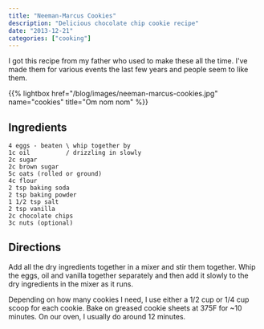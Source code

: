 ```yaml
---
title: "Neeman-Marcus Cookies"
description: "Delicious chocolate chip cookie recipe"
date: "2013-12-21"
categories: ["cooking"]
---
```


I got this recipe from my father who used to make these all the time.
I've made them for various events the last few years and people seem
to like them.

{{% lightbox href="/blog/images/neeman-marcus-cookies.jpg" name="cookies" title="Om nom nom" %}}

## Ingredients

``` no-highlight
4 eggs - beaten \ whip together by
1c oil          / drizzling in slowly
2c sugar
2c brown sugar
5c oats (rolled or ground)
4c flour
2 tsp baking soda
2 tsp baking powder
1 1/2 tsp salt
2 tsp vanilla
2c chocolate chips
3c nuts (optional)
```

## Directions

Add all the dry ingredients together in a mixer and stir them
together.  Whip the eggs, oil and vanilla together separately and then
add it slowly to the dry ingredients in the mixer as it runs.

Depending on how many cookies I need, I use either a 1/2 cup or 1/4
cup scoop for each cookie.  Bake on greased cookie sheets at 375F for
~10 minutes.  On our oven, I usually do around 12 minutes.
